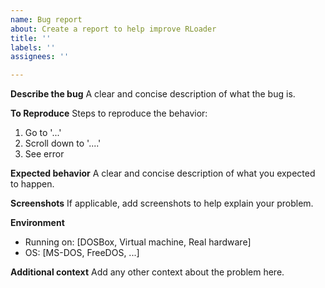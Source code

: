 ```yaml
---
name: Bug report
about: Create a report to help improve RLoader
title: ''
labels: ''
assignees: ''

---
```


**Describe the bug**
A clear and concise description of what the bug is.

**To Reproduce**
Steps to reproduce the behavior:
1. Go to '...'
2. Scroll down to '....'
3. See error

**Expected behavior**
A clear and concise description of what you expected to happen.

**Screenshots**
If applicable, add screenshots to help explain your problem.

**Environment**
- Running on: [DOSBox, Virtual machine, Real hardware]
- OS: [MS-DOS, FreeDOS, ...]

**Additional context**
Add any other context about the problem here.
